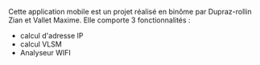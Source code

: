 Cette application mobile est un projet réalisé en binôme par Dupraz-rollin Zian et Vallet Maxime.
Elle comporte 3 fonctionnalités :
 - calcul d'adresse IP
 - calcul VLSM
 - Analyseur WIFI
